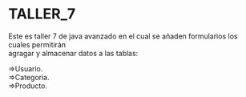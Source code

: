 # TALLER_7

Este es taller 7 de java avanzado en el cual se añaden formularios los cuales permitirán  
agragar y almacenar datos a las tablas:

=>Usuario.  
=>Categoria.  
=>Producto.
